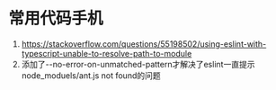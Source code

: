 # 常用代码手机
1. https://stackoverflow.com/questions/55198502/using-eslint-with-typescript-unable-to-resolve-path-to-module
2. 添加了--no-error-on-unmatched-pattern才解决了eslint一直提示node_moduels/ant.js not found的问题